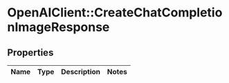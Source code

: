 # OpenAIClient::CreateChatCompletionImageResponse

## Properties
Name | Type | Description | Notes
------------ | ------------- | ------------- | -------------

